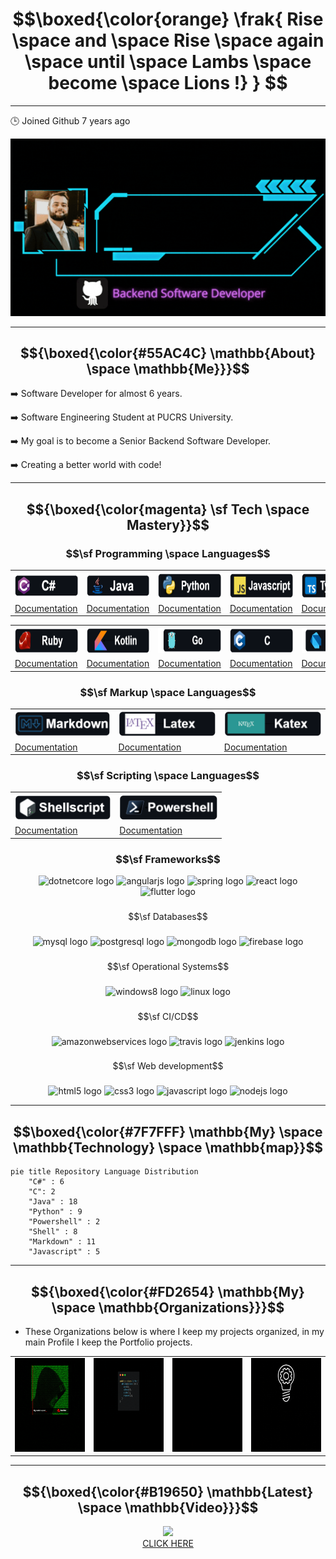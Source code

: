 # $$\boxed{\color{orange} \frak{ Rise \space and \space Rise \space again \space until \space Lambs \space become \space Lions !} } $$

---

🕒 Joined Github 7 years ago

<p align="center">
  <img src="images/gif/Me.gif">
</p>

---

## $${\boxed{\color{#55AC4C} \mathbb{About} \space \mathbb{Me}}}$$ 
 
➡️ Software Developer for almost 6 years.

➡️ Software Engineering Student at PUCRS University.

➡️ My goal is to become a Senior Backend Software Developer.

➡️ Creating a better world with code!

---

## $${\boxed{\color{magenta} \sf Tech \space Mastery}}$$

### $$\sf Programming \space Languages$$

<table>
  <tr>
    <th><img src="images/icons/C%23_badge.png" height="40"></th>
    <th><img src="images/icons/Java_badge.png" height="40"></th>
    <th><img src="images/icons/Python_badge.png" height="40"></th>
    <th><img src="images/icons/Javascript_badge.png" height="40"></th>
    <th><img src="images/icons/Typescript_badge.png" height="40"></th>
  </tr>
  <tr>
    <td><a href="https://learn.microsoft.com/en-us/dotnet/csharp/">Documentation</a></td>
    <td><a href="https://www.tutorialspoint.com/java/index.htm">Documentation</a></td>
    <td><a href="https://www.python.org/">Documentation</a></td>
    <td><a href="https://devdocs.io/javascript/">Documentation</a></td>
    <td><a href="https://devdocs.io/typescript/">Documentation</a></td>
  </tr>
</table>

<table>
  <tr>
     <th><img src="images/icons/Ruby_badge.png" height="40"></th>
    <th><img src="images/icons/Kotlin_badge.png" height="40"></th>
    <th><img src="images/icons/Go_badge.png" height="40"></th>
    <th><img src="images/icons/C_badge.png" height="40"></th>
    <th><img src="images/icons/Dart_badge.png" height="40"></th>
  </tr>
  <tr>
    <td><a href="https://ruby-doc.org/3.2.2/">Documentation</a></td>
    <td><a href="https://kotlinlang.org/docs/home.html">Documentation</a></td>
    <td><a href="https://go.dev/doc/">Documentation</a></td>
    <td><a href="https://learn.microsoft.com/pt-br/cpp/c-language/?view=msvc-170">Documentation</a></td>
    <td><a href="https://dart.dev/guides">Documentation</a></td>
  </tr>
</table>

### $$\sf Markup \space Languages$$

<table>
  <tr>
     <th><img src="images/icons/Markdown_badge.png" height="40"></th>
    <th><img src="images/icons/Latex_badge.png" height="40"></th>
    <th><img src="images/icons/Katex_badge.png" height="40"></th>
  </tr>
  <tr>
    <td><a href="https://docs.github.com/en/get-started/writing-on-github/getting-started-with-writing-and-formatting-on-github/basic-writing-and-formatting-syntax">Documentation</a></td>
    <td><a href="https://www.overleaf.com/learn">Documentation</a></td>
    <td><a href="https://katex.org/docs/supported.html">Documentation</a></td>
  </tr>
</table>

### $$\sf Scripting \space Languages$$

<div align="center">
  <table>
    <tr>
      <th><img src="images/icons/Shell_badge.png" height="40"></th>
      <th><img src="images/icons/Powershell_badge.png" height="40"></th>
    </tr>
    <tr>
      <td><a href="https://www.shellscript.sh/">Documentation</a></td>
      <td><a href="https://learn.microsoft.com/en-us/powershell/">Documentation</a></td>
    </tr>
  </table>
</div>

### $$\sf Frameworks$$

<div align="center">
  <img src="https://cdn.jsdelivr.net/gh/devicons/devicon/icons/dotnetcore/dotnetcore-original.svg" height="40" width="52" alt="dotnetcore logo"  />
  <img src="https://cdn.jsdelivr.net/gh/devicons/devicon/icons/angularjs/angularjs-original.svg" height="40" width="52" alt="angularjs logo"  />
  <img src="https://cdn.jsdelivr.net/gh/devicons/devicon/icons/spring/spring-original.svg" height="40" width="52" alt="spring logo"  />
  <img src="https://cdn.jsdelivr.net/gh/devicons/devicon/icons/react/react-original.svg" height="40" width="52" alt="react logo"  />
  <img src="https://cdn.jsdelivr.net/gh/devicons/devicon/icons/flutter/flutter-original.svg" height="40" width="52" alt="flutter logo"  />
</div>

###

$$\sf Databases$$

###

<div align="center">
  <img src="https://cdn.jsdelivr.net/gh/devicons/devicon/icons/mysql/mysql-original.svg" height="40" width="52" alt="mysql logo"  />
  <img src="https://cdn.jsdelivr.net/gh/devicons/devicon/icons/postgresql/postgresql-original.svg" height="40" width="52" alt="postgresql logo"  />
  <img src="https://cdn.jsdelivr.net/gh/devicons/devicon/icons/mongodb/mongodb-original.svg" height="40" width="52" alt="mongodb logo"  />
  <img src="https://cdn.jsdelivr.net/gh/devicons/devicon/icons/firebase/firebase-plain.svg" height="40" width="52" alt="firebase logo"  />
</div>

###

$$\sf Operational Systems$$

###

<div align="center">
  <img src="https://cdn.jsdelivr.net/gh/devicons/devicon/icons/windows8/windows8-original.svg" height="40" width="52" alt="windows8 logo"  />
  <img src="https://cdn.jsdelivr.net/gh/devicons/devicon/icons/linux/linux-original.svg" height="40" width="52" alt="linux logo"  />
</div>

###

$$\sf CI/CD$$

###

<div align="center">
  <img src="https://cdn.jsdelivr.net/gh/devicons/devicon/icons/amazonwebservices/amazonwebservices-original.svg" height="40" width="52" alt="amazonwebservices logo"  />
  <img src="https://cdn.jsdelivr.net/gh/devicons/devicon/icons/travis/travis-plain.svg" height="40" width="52" alt="travis logo"  />
  <img src="https://cdn.jsdelivr.net/gh/devicons/devicon/icons/jenkins/jenkins-line.svg" height="40" width="52" alt="jenkins logo"  />
</div>

###

$$\sf Web development$$

###

<div align="center">
  <img src="https://cdn.jsdelivr.net/gh/devicons/devicon/icons/html5/html5-original.svg" height="40" width="52" alt="html5 logo"  />
  <img src="https://cdn.jsdelivr.net/gh/devicons/devicon/icons/css3/css3-original.svg" height="40" width="52" alt="css3 logo"  />
  <img src="https://cdn.jsdelivr.net/gh/devicons/devicon/icons/javascript/javascript-original.svg" height="40" width="52" alt="javascript logo"  />
  <img src="https://cdn.jsdelivr.net/gh/devicons/devicon/icons/nodejs/nodejs-original.svg" height="40" width="52" alt="nodejs logo"  />
</div>

---

## $$\boxed{\color{#7F7FFF} \mathbb{My} \space \mathbb{Technology} \space \mathbb{map}}$$

```mermaid
pie title Repository Language Distribution
    "C#" : 6
    "C": 2
    "Java" : 18
    "Python" : 9
    "Powershell" : 2
    "Shell" : 8
    "Markdown" : 11
    "Javascript" : 5
```

---

## $${\boxed{\color{#FD2654} \mathbb{My} \space \mathbb{Organizations}}}$$ 

* These Organizations below is where I keep my projects organized, in my main Profile I keep the Portfolio projects.

|   ||||
|---|---|---|---|
| [<img src="images/gif/Estudos-Fanto-Animated.gif" width=150 height=150>](https://github.com/fanto-estudos") |[<img src="images/gif/Fanto-Template-animated.gif" width=150 height=150>](https://github.com/Fanto-Templates")|[<img src="images/gif/Trabalho-Faculdade-Animated.gif" width=150 height=150>](https://github.com/trabalhos-da-faculdade") |[<img src="images/gif/Algoritmos-Avancados-Animated.gif" width=150 height=150>](https://github.com/fanto-algoritmos") |

---

## $${\boxed{\color{#B19650} \mathbb{Latest} \space \mathbb{Video}}}$$ 

<p align="center">
  <img src="https://user-images.githubusercontent.com/18719295/234381376-c6dba2f6-2b0d-4e86-9ae7-76a32faf7fdf.png" width=400 heigth=400>
  <br>
  <a href="https://youtu.be/YcW7CLAQJjQ">CLICK HERE</a>
</p>



